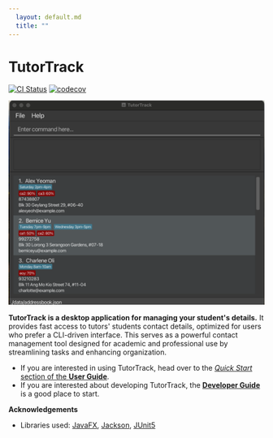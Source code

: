 ```yaml
---
  layout: default.md
  title: ""
---
```


# TutorTrack

[![CI Status](https://github.com/se-edu/addressbook-level3/workflows/Java%20CI/badge.svg)](https://github.com/AY2324S2-CS2103-F08-4/tp/actions)
[![codecov](https://codecov.io/gh/AY2324S2-CS2103-F08-4/tp/graph/badge.svg?token=MYL7SH6BMO)](https://codecov.io/gh/AY2324S2-CS2103-F08-4/tp)

![Ui](images/Ui.png)

**TutorTrack is a desktop application for managing your student's details.** It provides fast access to tutors'
students contact details, optimized for users who prefer a CLI-driven interface. This serves as a powerful contact
management tool designed for academic and professional use by streamlining tasks and enhancing organization.

* If you are interested in using TutorTrack, head over to the [_Quick Start_ section of the **User Guide**](UserGuide.html#quick-start).
* If you are interested about developing TutorTrack, the [**Developer Guide**](DeveloperGuide.html) is a good place to start.


**Acknowledgements**

* Libraries used: [JavaFX](https://openjfx.io/), [Jackson](https://github.com/FasterXML/jackson), [JUnit5](https://github.com/junit-team/junit5)

